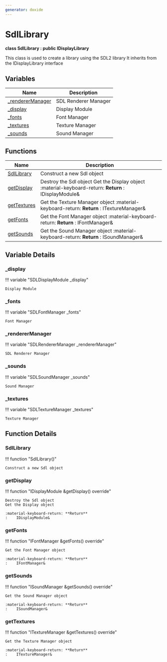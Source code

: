 ```yaml
---
generator: doxide
---
```



# SdlLibrary

**class SdlLibrary : public IDisplayLibrary**


This class is used to create a library using the SDL2 library
It inherits from the IDisplayLibrary interface


## Variables

| Name | Description |
| ---- | ----------- |
| [_rendererManager](#_rendererManager) | SDL Renderer Manager  |
| [_display](#_display) | Display Module  |
| [_fonts](#_fonts) | Font Manager  |
| [_textures](#_textures) | Texture Manager  |
| [_sounds](#_sounds) | Sound Manager  |

## Functions

| Name | Description |
| ---- | ----------- |
| [SdlLibrary](#SdlLibrary) | Construct a new Sdl object  |
| [getDisplay](#getDisplay) | Destroy the Sdl object Get the Display object :material-keyboard-return: **Return** :    IDisplayModule&  |
| [getTextures](#getTextures) | Get the Texture Manager object :material-keyboard-return: **Return** :    ITextureManager&  |
| [getFonts](#getFonts) | Get the Font Manager object :material-keyboard-return: **Return** :    IFontManager&  |
| [getSounds](#getSounds) | Get the Sound Manager object :material-keyboard-return: **Return** :    ISoundManager&  |

## Variable Details

### _display<a name="_display"></a>

!!! variable "SDLDisplayModule _display"

    Display Module
    

### _fonts<a name="_fonts"></a>

!!! variable "SDLFontManager _fonts"

    Font Manager
    

### _rendererManager<a name="_rendererManager"></a>

!!! variable "SDLRendererManager _rendererManager"

    SDL Renderer Manager
    

### _sounds<a name="_sounds"></a>

!!! variable "SDLSoundManager _sounds"

    Sound Manager
    

### _textures<a name="_textures"></a>

!!! variable "SDLTextureManager _textures"

    Texture Manager
    

## Function Details

### SdlLibrary<a name="SdlLibrary"></a>
!!! function "SdlLibrary()"

    Construct a new Sdl object
    

### getDisplay<a name="getDisplay"></a>
!!! function "IDisplayModule &amp;getDisplay() override"

    Destroy the Sdl object
    Get the Display object
    
    :material-keyboard-return: **Return**
    :    IDisplayModule&
    

### getFonts<a name="getFonts"></a>
!!! function "IFontManager &amp;getFonts() override"

    Get the Font Manager object
    
    :material-keyboard-return: **Return**
    :    IFontManager&
    

### getSounds<a name="getSounds"></a>
!!! function "ISoundManager &amp;getSounds() override"

    Get the Sound Manager object
    
    :material-keyboard-return: **Return**
    :    ISoundManager&
    

### getTextures<a name="getTextures"></a>
!!! function "ITextureManager &amp;getTextures() override"

    Get the Texture Manager object
    
    :material-keyboard-return: **Return**
    :    ITextureManager&
    

